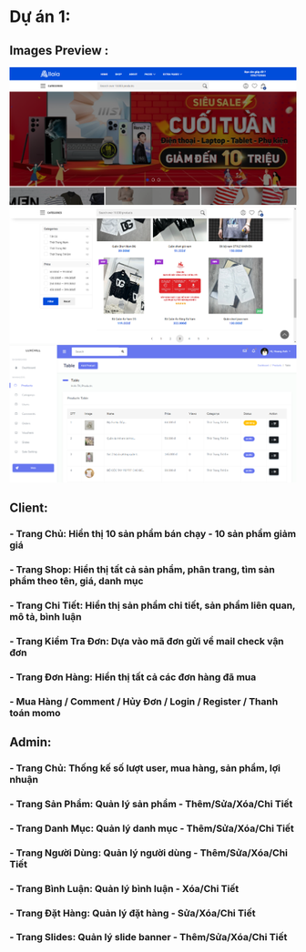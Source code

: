 # Dự án 1:

## Images Preview :

<img src="./public/image/web/home.png">
<img src="./public/image/web/shop.png">
<img src="./public/image/web/admin-product.png">

## Client:

### - Trang Chủ: Hiển thị 10 sản phẩm bán chạy - 10 sản phẩm giảm giá

### - Trang Shop: Hiển thị tất cả sản phẩm, phân trang, tìm sản phẩm theo tên, giá, danh mục

### - Trang Chi Tiết: Hiển thị sản phẩm chi tiết, sản phẩm liên quan, mô tả, bình luận

### - Trang Kiểm Tra Đơn: Dựa vào mã đơn gửi về mail check vận đơn

### - Trang Đơn Hàng: Hiển thị tất cả các đơn hàng đã mua

### - Mua Hàng / Comment / Hủy Đơn / Login / Register / Thanh toán momo

## Admin:

### - Trang Chủ: Thống kế số lượt user, mua hàng, sản phẩm, lợi nhuận

### - Trang Sản Phẩm: Quản lý sản phẩm - Thêm/Sửa/Xóa/Chi Tiết

### - Trang Danh Mục: Quản lý danh mục - Thêm/Sửa/Xóa/Chi Tiết

### - Trang Người Dùng: Quản lý người dùng - Thêm/Sửa/Xóa/Chi Tiết

### - Trang Bình Luận: Quản lý bình luận - Xóa/Chi Tiết

### - Trang Đặt Hàng: Quản lý đặt hàng - Sửa/Xóa/Chi Tiết

### - Trang Slides: Quản lý slide banner  - Thêm/Sửa/Xóa/Chi Tiết
